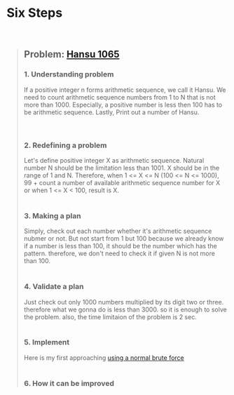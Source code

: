 # Six Steps
<br />

> ## Problem: [Hansu 1065](https://www.acmicpc.net/problem/1065)
>
> ### 1. Understanding problem
>  If a positive integer n forms arithmetic sequence, we call it Hansu. We need to count arithmetic sequence numbers 
  from 1 to N that is not more than 1000. Especially, a positive number is less then 100 has to be arithmetic 
  sequence. Lastly, Print out a number of Hansu.  
> <br />
> <br />
> ### 2. Redefining a problem
>  Let's define positive integer X as arithmetic sequence. Natural number N should be the limitation less than 1001.
  X should be in the range of 1 and N. Therefore, when 1 <= X <= N (100 <= N <= 1000),  99 + count a number of 
  available arithmetic sequence number for X or when 1 <= X < 100, result is X.
> <br />
> <br />
> ### 3. Making a plan
>  Simply, check out each number whether it's arithmetic sequence nubmer or not. But not start from 1 but 100 because
  we already know if a number is less than 100, it should be the number which has the pattern. therefore, we don't need
  to check it if given N is not more than 100.
> <br />
> <br />
> ### 4. Validate a plan
>  Just check out only 1000 numbers multiplied by its digit two or three. therefore what we gonna do is less than 3000.
  so it is enough to solve the problem. also, the time limitaion of the problem is 2 sec.
> <br />
> <br />
> ### 5. Implement
>  Here is my first approaching [using a normal brute force](https://github.com/DevStevenLee/Algorithm/blob/master/Brute_Force/Hansu_1065/Hansu_1065_Steven.java)
> <br />
> <br />
> ### 6. How it can be improved
> 
>
>

